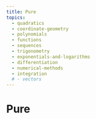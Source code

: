 ```yaml
---
title: Pure
topics:
  - quadratics
  - coordinate-geometry
  - polynomials
  - functions
  - sequences
  - trigonometry
  - exponentials-and-logarithms
  - differentiation
  - numerical-methods
  - integration
  # - vectors
---
```


# Pure

<Diagram
  :content="`
\\begin{pspicture}(-4,-3)(4,3)
\\uservariable{alpha}(0,0){x}
\\psplot[algebraic,linewidth=2pt,fillstyle=solid, fillcolor=lightblue]{-4}{alpha}{sin(x)}
\\psplot[algebraic,linewidth=2pt]{-4}{4}{sin(x)}
\\psline{->}(-4,0)(4,0)
\\end{pspicture}
  `"
/>
